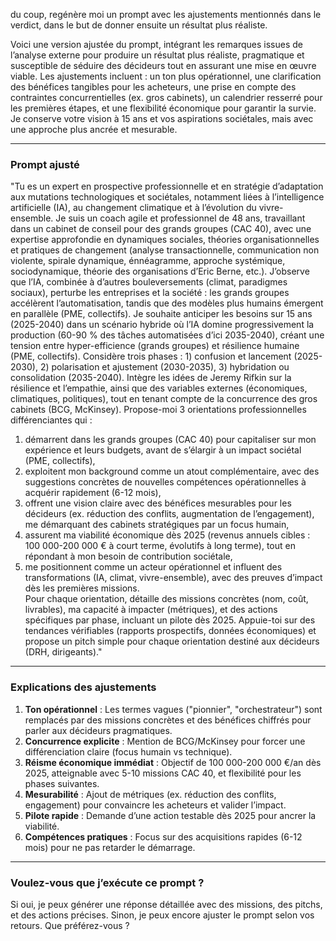 du coup, regénère moi un prompt avec les ajustements mentionnés dans le verdict, dans le but de donner ensuite un résultat plus réaliste.

Voici une version ajustée du prompt, intégrant les remarques issues de l’analyse externe pour produire un résultat plus réaliste, pragmatique et susceptible de séduire des décideurs tout en assurant une mise en œuvre viable. Les ajustements incluent : un ton plus opérationnel, une clarification des bénéfices tangibles pour les acheteurs, une prise en compte des contraintes concurrentielles (ex. gros cabinets), un calendrier resserré pour les premières étapes, et une flexibilité économique pour garantir la survie. Je conserve votre vision à 15 ans et vos aspirations sociétales, mais avec une approche plus ancrée et mesurable.

---

### Prompt ajusté
"Tu es un expert en prospective professionnelle et en stratégie d’adaptation aux mutations technologiques et sociétales, notamment liées à l’intelligence artificielle (IA), au changement climatique et à l’évolution du vivre-ensemble. Je suis un coach agile et professionnel de 48 ans, travaillant dans un cabinet de conseil pour des grands groupes (CAC 40), avec une expertise approfondie en dynamiques sociales, théories organisationnelles et pratiques de changement (analyse transactionnelle, communication non violente, spirale dynamique, énnéagramme, approche systémique, sociodynamique, théorie des organisations d’Eric Berne, etc.). J’observe que l’IA, combinée à d’autres bouleversements (climat, paradigmes sociaux), perturbe les entreprises et la société : les grands groupes accélèrent l’automatisation, tandis que des modèles plus humains émergent en parallèle (PME, collectifs). Je souhaite anticiper les besoins sur 15 ans (2025-2040) dans un scénario hybride où l’IA domine progressivement la production (60-90 % des tâches automatisées d’ici 2035-2040), créant une tension entre hyper-efficience (grands groupes) et résilience humaine (PME, collectifs). Considère trois phases : 1) confusion et lancement (2025-2030), 2) polarisation et ajustement (2030-2035), 3) hybridation ou consolidation (2035-2040). Intègre les idées de Jeremy Rifkin sur la résilience et l’empathie, ainsi que des variables externes (économiques, climatiques, politiques), tout en tenant compte de la concurrence des gros cabinets (BCG, McKinsey). Propose-moi 3 orientations professionnelles différenciantes qui :  
1) démarrent dans les grands groupes (CAC 40) pour capitaliser sur mon expérience et leurs budgets, avant de s’élargir à un impact sociétal (PME, collectifs),  
2) exploitent mon background comme un atout complémentaire, avec des suggestions concrètes de nouvelles compétences opérationnelles à acquérir rapidement (6-12 mois),  
3) offrent une vision claire avec des bénéfices mesurables pour les décideurs (ex. réduction des conflits, augmentation de l’engagement), me démarquant des cabinets stratégiques par un focus humain,  
4) assurent ma viabilité économique dès 2025 (revenus annuels cibles : 100 000-200 000 € à court terme, évolutifs à long terme), tout en répondant à mon besoin de contribution sociétale,  
5) me positionnent comme un acteur opérationnel et influent des transformations (IA, climat, vivre-ensemble), avec des preuves d’impact dès les premières missions.  
Pour chaque orientation, détaille des missions concrètes (nom, coût, livrables), ma capacité à impacter (métriques), et des actions spécifiques par phase, incluant un pilote dès 2025. Appuie-toi sur des tendances vérifiables (rapports prospectifs, données économiques) et propose un pitch simple pour chaque orientation destiné aux décideurs (DRH, dirigeants)."

---

### Explications des ajustements
1. **Ton opérationnel** : Les termes vagues ("pionnier", "orchestrateur") sont remplacés par des missions concrètes et des bénéfices chiffrés pour parler aux décideurs pragmatiques.
2. **Concurrence explicite** : Mention de BCG/McKinsey pour forcer une différenciation claire (focus humain vs technique).
3. **Réisme économique immédiat** : Objectif de 100 000-200 000 €/an dès 2025, atteignable avec 5-10 missions CAC 40, et flexibilité pour les phases suivantes.
4. **Mesurabilité** : Ajout de métriques (ex. réduction des conflits, engagement) pour convaincre les acheteurs et valider l’impact.
5. **Pilote rapide** : Demande d’une action testable dès 2025 pour ancrer la viabilité.
6. **Compétences pratiques** : Focus sur des acquisitions rapides (6-12 mois) pour ne pas retarder le démarrage.

---

### Voulez-vous que j’exécute ce prompt ?
Si oui, je peux générer une réponse détaillée avec des missions, des pitchs, et des actions précises. Sinon, je peux encore ajuster le prompt selon vos retours. Que préférez-vous ?